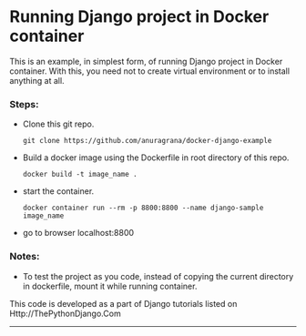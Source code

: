 # Running Django project in Docker container

This is an example, in simplest form, of running Django project in Docker container.
With this, you need not to create virtual environment or to install anything at all.

### Steps:
 - Clone this git repo.

    `git clone https://github.com/anuragrana/docker-django-example`

 - Build a docker image using the Dockerfile in root directory of this repo.

    `docker build -t image_name .`

 - start the container.

    `docker container run --rm -p 8800:8800 --name django-sample image_name`

 - go to browser localhost:8800


### Notes:
 - To test the project as you code, instead of copying the current directory in dockerfile, mount it while running container.


This code is developed as a part of Django tutorials listed on Http://ThePythonDjango.Com


----------------------

